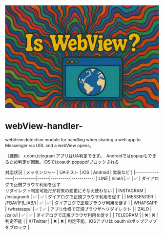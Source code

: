 ![is webview?](./iswebview.jpg)


# webView-handler-
webView detection module for handling when sharing a web app to Messenger via URL and a webView opens。

（課題）
x.com,telegram アプリはUA判定できず。　Androidではpopupもできるため判定が困難。iOSではoauth popupがブロックされる

対応状況
| メッセンジャー | UAテスト | iOS | Android | 実装など |
|----------------|-----------|------|----------|-----------|
| LINE | /line/i | ✅ | ✅ | ダイアログで正規ブラウザ利用を促す<br>リダイレクト判定可能だが将来の変更にそなえ使わない |
| INSTAGRAM | /instagram/i | ✅ | ✅ | ダイアログで正規ブラウザ利用を促す |
| MESSENGER | /FBAV\|FB_IAB/i | ✅ | ✅ | ダイアログで正規ブラウザ利用を促す |
| WHATSAPP | /whatsapp/i | ✅ | ✅ | アプリ仕様で正規ブラウザへリダイレクト |
| ZALO | /zalo/i | ✅ | ✅ | ダイアログで正規ブラウザ利用を促す |
| TELEGRAM |  | ❌ | ❌ | 判定不能 |
| X/Twitter |  | ❌ | ❌ | 判定不能。iOSアプリは oauth のポップアップをブロック |




